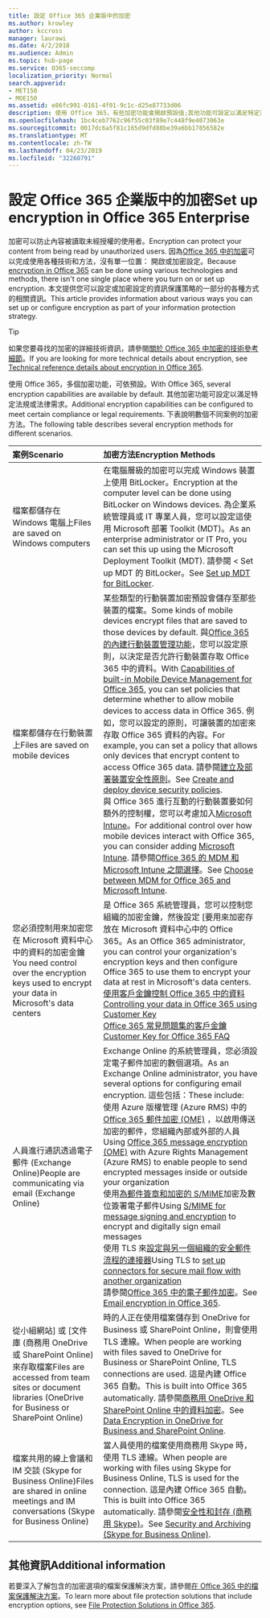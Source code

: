 ```yaml
---
title: 設定 Office 365 企業版中的加密
ms.author: krowley
author: kccross
manager: laurawi
ms.date: 4/2/2018
ms.audience: Admin
ms.topic: hub-page
ms.service: O365-seccomp
localization_priority: Normal
search.appverid:
- MET150
- MOE150
ms.assetid: e86fc991-0161-4f01-9c1c-d25e87733d06
description: 使用 Office 365，有些加密功能會開啟預設值;其他功能可設定以滿足特定法規或法律需求。
ms.openlocfilehash: 1bc4ceb7762c96f55c03f89e7c448f9e4073063e
ms.sourcegitcommit: 0017dc6a5f81c165d9dfd88be39a6bb17856582e
ms.translationtype: MT
ms.contentlocale: zh-TW
ms.lasthandoff: 04/23/2019
ms.locfileid: "32260791"
---
```

# <a name="set-up-encryption-in-office-365-enterprise"></a><span data-ttu-id="7a504-103">設定 Office 365 企業版中的加密</span><span class="sxs-lookup"><span data-stu-id="7a504-103">Set up encryption in Office 365 Enterprise</span></span>

<span data-ttu-id="7a504-104">加密可以防止內容被讀取未經授權的使用者。</span><span class="sxs-lookup"><span data-stu-id="7a504-104">Encryption can protect your content from being read by unauthorized users.</span></span> <span data-ttu-id="7a504-105">因為[Office 365 中的加密](encryption.md)可以完成使用各種技術和方法，沒有單一位置： 開啟或加密設定。</span><span class="sxs-lookup"><span data-stu-id="7a504-105">Because [encryption in Office 365](encryption.md) can be done using various technologies and methods, there isn't one single place where you turn on or set up encryption.</span></span> <span data-ttu-id="7a504-106">本文提供您可以設定或加密設定的資訊保護策略的一部分的各種方式的相關資訊。</span><span class="sxs-lookup"><span data-stu-id="7a504-106">This article provides information about various ways you can set up or configure encryption as part of your information protection strategy.</span></span>
  
> [!TIP]
> <span data-ttu-id="7a504-107">如果您要尋找的加密的詳細技術資訊，請參閱[關於 Office 365 中加密的技術參考細節](technical-reference-details-about-encryption.md)。</span><span class="sxs-lookup"><span data-stu-id="7a504-107">If you are looking for more technical details about encryption, see [Technical reference details about encryption in Office 365](technical-reference-details-about-encryption.md).</span></span>
  
<span data-ttu-id="7a504-108">使用 Office 365，多個加密功能，可依預設。</span><span class="sxs-lookup"><span data-stu-id="7a504-108">With Office 365, several encryption capabilities are available by default.</span></span> <span data-ttu-id="7a504-109">其他加密功能可設定以滿足特定法規或法律需求。</span><span class="sxs-lookup"><span data-stu-id="7a504-109">Additional encryption capabilities can be configured to meet certain compliance or legal requirements.</span></span> <span data-ttu-id="7a504-110">下表說明數個不同案例的加密方法。</span><span class="sxs-lookup"><span data-stu-id="7a504-110">The following table describes several encryption methods for different scenarios.</span></span>
  
|<span data-ttu-id="7a504-111">**案例**</span><span class="sxs-lookup"><span data-stu-id="7a504-111">**Scenario**</span></span>|<span data-ttu-id="7a504-112">**加密方法**</span><span class="sxs-lookup"><span data-stu-id="7a504-112">**Encryption Methods**</span></span>|
|:-----|:-----|
|<span data-ttu-id="7a504-113">檔案都儲存在 Windows 電腦上</span><span class="sxs-lookup"><span data-stu-id="7a504-113">Files are saved on Windows computers</span></span>  <br/> |<span data-ttu-id="7a504-114">在電腦層級的加密可以完成 Windows 裝置上使用 BitLocker。</span><span class="sxs-lookup"><span data-stu-id="7a504-114">Encryption at the computer level can be done using BitLocker on Windows devices.</span></span> <span data-ttu-id="7a504-115">為企業系統管理員或 IT 專業人員，您可以設定這使用 Microsoft 部署 Toolkit (MDT)。</span><span class="sxs-lookup"><span data-stu-id="7a504-115">As an enterprise administrator or IT Pro, you can set this up using the Microsoft Deployment Toolkit (MDT).</span></span> <span data-ttu-id="7a504-116">請參閱 < <b0>Set up MDT 的 BitLocker</b0>。</span><span class="sxs-lookup"><span data-stu-id="7a504-116">See [Set up MDT for BitLocker](https://go.microsoft.com/fwlink/?linkid=849282).</span></span>  <br/> |
|<span data-ttu-id="7a504-117">檔案都儲存在行動裝置上</span><span class="sxs-lookup"><span data-stu-id="7a504-117">Files are saved on mobile devices</span></span>  <br/> |<span data-ttu-id="7a504-118">某些類型的行動裝置加密預設會儲存至那些裝置的檔案。</span><span class="sxs-lookup"><span data-stu-id="7a504-118">Some kinds of mobile devices encrypt files that are saved to those devices by default.</span></span> <span data-ttu-id="7a504-119">與[Office 365 的內建行動裝置管理功能](https://support.office.com/article/a1da44e5-7475-4992-be91-9ccec25905b0)，您可以設定原則，以決定是否允許行動裝置存取 Office 365 中的資料。</span><span class="sxs-lookup"><span data-stu-id="7a504-119">With [Capabilities of built-in Mobile Device Management for Office 365](https://support.office.com/article/a1da44e5-7475-4992-be91-9ccec25905b0), you can set policies that determine whether to allow mobile devices to access data in Office 365.</span></span> <span data-ttu-id="7a504-120">例如，您可以設定的原則，可讓裝置的加密來存取 Office 365 資料的內容。</span><span class="sxs-lookup"><span data-stu-id="7a504-120">For example, you can set a policy that allows only devices that encrypt content to access Office 365 data.</span></span> <span data-ttu-id="7a504-121">請參閱[建立及部署裝置安全性原則](https://support.office.com/article/d310f556-8bfb-497b-9bd7-fe3c36ea2fd6)。</span><span class="sxs-lookup"><span data-stu-id="7a504-121">See [Create and deploy device security policies](https://support.office.com/article/d310f556-8bfb-497b-9bd7-fe3c36ea2fd6).</span></span>  <br/> <span data-ttu-id="7a504-122">與 Office 365 進行互動的行動裝置要如何額外的控制權，您可以考慮加入[Microsoft Intune](https://aka.ms/qzln04)。</span><span class="sxs-lookup"><span data-stu-id="7a504-122">For additional control over how mobile devices interact with Office 365, you can consider adding [Microsoft Intune](https://aka.ms/qzln04).</span></span> <span data-ttu-id="7a504-123">請參閱[Office 365 的 MDM 和 Microsoft Intune 之間選擇](https://support.office.com/article/c93d9ab9-efb2-4349-9b93-30c30562ee22)。</span><span class="sxs-lookup"><span data-stu-id="7a504-123">See [Choose between MDM for Office 365 and Microsoft Intune](https://support.office.com/article/c93d9ab9-efb2-4349-9b93-30c30562ee22).</span></span>  <br/> |
|<span data-ttu-id="7a504-124">您必須控制用來加密您在 Microsoft 資料中心中的資料的加密金鑰</span><span class="sxs-lookup"><span data-stu-id="7a504-124">You need control over the encryption keys used to encrypt your data in Microsoft's data centers</span></span>  <br/> | <span data-ttu-id="7a504-125">是 Office 365 系統管理員，您可以控制您組織的加密金鑰，然後設定 [要用來加密存放在 Microsoft 資料中心中的 Office 365。</span><span class="sxs-lookup"><span data-stu-id="7a504-125">As an Office 365 administrator, you can control your organization's encryption keys and then configure Office 365 to use them to encrypt your data at rest in Microsoft's data centers.</span></span>  <br/> [<span data-ttu-id="7a504-126">使用客戶金鑰控制 Office 365 中的資料</span><span class="sxs-lookup"><span data-stu-id="7a504-126">Controlling your data in Office 365 using Customer Key</span></span>](controlling-your-data-using-customer-key.md) <br/> [<span data-ttu-id="7a504-127">Office 365 常見問題集的客戶金鑰</span><span class="sxs-lookup"><span data-stu-id="7a504-127">Customer Key for Office 365 FAQ</span></span>](service-encryption-with-customer-key-faq.md) <br/> |
|<span data-ttu-id="7a504-128">人員進行通訊透過電子郵件 (Exchange Online)</span><span class="sxs-lookup"><span data-stu-id="7a504-128">People are communicating via email (Exchange Online)</span></span>  <br/> | <span data-ttu-id="7a504-129">Exchange Online 的系統管理員，您必須設定電子郵件加密的數個選項。</span><span class="sxs-lookup"><span data-stu-id="7a504-129">As an Exchange Online administrator, you have several options for configuring email encryption.</span></span> <span data-ttu-id="7a504-130">這些包括：</span><span class="sxs-lookup"><span data-stu-id="7a504-130">These include:</span></span>  <br/>  <span data-ttu-id="7a504-131">使用 Azure 版權管理 (Azure RMS) 中的[Office 365 郵件加密 (OME)](set-up-new-message-encryption-capabilities.md) ，以啟用傳送加密的郵件，您組織內部或外部的人員</span><span class="sxs-lookup"><span data-stu-id="7a504-131">Using [Office 365 message encryption (OME)](set-up-new-message-encryption-capabilities.md) with Azure Rights Management (Azure RMS) to enable people to send encrypted messages inside or outside your organization</span></span>  <br/>  <span data-ttu-id="7a504-132">使用[為郵件簽章和加密的 S/MIME](https://aka.ms/c6dozg)加密及數位簽署電子郵件</span><span class="sxs-lookup"><span data-stu-id="7a504-132">Using [S/MIME for message signing and encryption](https://aka.ms/c6dozg) to encrypt and digitally sign email messages</span></span>  <br/>  <span data-ttu-id="7a504-133">使用 TLS 來[設定與另一個組織的安全郵件流程的連接器](https://aka.ms/hs809p)</span><span class="sxs-lookup"><span data-stu-id="7a504-133">Using TLS to [set up connectors for secure mail flow with another organization](https://aka.ms/hs809p)</span></span> <br/>  <span data-ttu-id="7a504-134">請參閱[Office 365 中的電子郵件加密](https://aka.ms/hic3f7)。</span><span class="sxs-lookup"><span data-stu-id="7a504-134">See [Email encryption in Office 365](https://aka.ms/hic3f7).</span></span>  <br/> |
|<span data-ttu-id="7a504-135">從小組網站] 或 [文件庫 (商務用 OneDrive 或 SharePoint Online) 來存取檔案</span><span class="sxs-lookup"><span data-stu-id="7a504-135">Files are accessed from team sites or document libraries (OneDrive for Business or SharePoint Online)</span></span>  <br/> |<span data-ttu-id="7a504-136">時的人正在使用檔案儲存到 OneDrive for Business 或 SharePoint Online，則會使用 TLS 連線。</span><span class="sxs-lookup"><span data-stu-id="7a504-136">When people are working with files saved to OneDrive for Business or SharePoint Online, TLS connections are used.</span></span> <span data-ttu-id="7a504-137">這是內建 Office 365 自動。</span><span class="sxs-lookup"><span data-stu-id="7a504-137">This is built into Office 365 automatically.</span></span> <span data-ttu-id="7a504-138">請參閱[商務用 OneDrive 和 SharePoint Online 中的資料加密](https://go.microsoft.com/fwlink/?linkid=526379)。</span><span class="sxs-lookup"><span data-stu-id="7a504-138">See [Data Encryption in OneDrive for Business and SharePoint Online](https://go.microsoft.com/fwlink/?linkid=526379).</span></span>  <br/> |
|<span data-ttu-id="7a504-139">檔案共用的線上會議和 IM 交談 (Skype for Business Online)</span><span class="sxs-lookup"><span data-stu-id="7a504-139">Files are shared in online meetings and IM conversations (Skype for Business Online)</span></span>  <br/> |<span data-ttu-id="7a504-140">當人員使用的檔案使用商務用 Skype 時，使用 TLS 連線。</span><span class="sxs-lookup"><span data-stu-id="7a504-140">When people are working with files using Skype for Business Online, TLS is used for the connection.</span></span> <span data-ttu-id="7a504-141">這是內建 Office 365 自動。</span><span class="sxs-lookup"><span data-stu-id="7a504-141">This is built into Office 365 automatically.</span></span> <span data-ttu-id="7a504-142">請參閱[安全性和封存 (商務用 Skype)](https://aka.ms/nuq4ws)。</span><span class="sxs-lookup"><span data-stu-id="7a504-142">See [Security and Archiving (Skype for Business Online)](https://aka.ms/nuq4ws).</span></span>  <br/> |

## <a name="additional-information"></a><span data-ttu-id="7a504-143">其他資訊</span><span class="sxs-lookup"><span data-stu-id="7a504-143">Additional information</span></span>

<span data-ttu-id="7a504-144">若要深入了解包含的加密選項的檔案保護解決方案，請參閱[在 Office 365 中的檔案保護解決方案](https://www.microsoft.com/en-us/download/details.aspx?id=55523)。</span><span class="sxs-lookup"><span data-stu-id="7a504-144">To learn more about file protection solutions that include encryption options, see [File Protection Solutions in Office 365](https://www.microsoft.com/en-us/download/details.aspx?id=55523).</span></span>